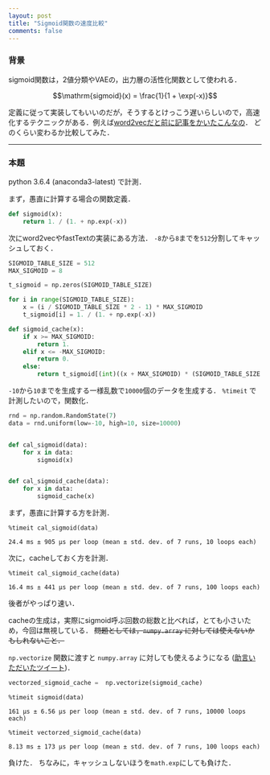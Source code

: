 ```yaml
---
layout: post
title: "Sigmoid関数の速度比較"
comments: false
---
```


### 背景

sigmoid関数は，2値分類やVAEの，出力層の活性化関数として使われる．

$$\mathrm{sigmoid}(x) = \frac{1}{1 + \exp(-x)}$$

定義に従って実装してもいいのだが，そうするとけっこう遅いらしいので，高速化するテクニックがある．例えば[word2vecだと前に記事をかいたこんなの](http://nzw0301.github.io/2017/07/sigmoidtable)．
どのくらい変わるか比較してみた．

---

### 本題

python 3.6.4 (anaconda3-latest) で計測．

まず，愚直に計算する場合の関数定義．

```python
def sigmoid(x):
    return 1. / (1. + np.exp(-x))
```

次にword2vecやfastTextの実装にある方法．
`-8`から`8`までを`512`分割してキャッシュしておく．

``` python
SIGMOID_TABLE_SIZE = 512
MAX_SIGMOID = 8

t_sigmoid = np.zeros(SIGMOID_TABLE_SIZE)

for i in range(SIGMOID_TABLE_SIZE):
    x = (i / SIGMOID_TABLE_SIZE * 2 - 1) * MAX_SIGMOID
    t_sigmoid[i] = 1. / (1. + np.exp(-x))

def sigmoid_cache(x):
    if x >= MAX_SIGMOID:
        return 1.
    elif x <= -MAX_SIGMOID:
        return 0.
    else:
        return t_sigmoid[(int)((x + MAX_SIGMOID) * (SIGMOID_TABLE_SIZE / MAX_SIGMOID / 2))]
```

`-10`から`10`までを生成する一様乱数で`10000`個のデータを生成する．
`%timeit` で計測したいので，関数化．

``` python
rnd = np.random.RandomState(7)
data = rnd.uniform(low=-10, high=10, size=10000)


def cal_sigmoid(data):
    for x in data:
        sigmoid(x)


def cal_sigmoid_cache(data):
    for x in data:
        sigmoid_cache(x)
```

まず，愚直に計算する方を計測．

``` jupyter-notebook
%timeit cal_sigmoid(data)

24.4 ms ± 905 µs per loop (mean ± std. dev. of 7 runs, 10 loops each)
```

次に，cacheしておく方を計測．

``` jupyter-notebook
%timeit cal_sigmoid_cache(data)

16.4 ms ± 441 µs per loop (mean ± std. dev. of 7 runs, 100 loops each)
```

後者がやっぱり速い．

cacheの生成は，実際にsigmoid呼ぶ回数の総数と比べれば，とても小さいため，今回は無視している．
~~問題としては，`numpy.array` に対しては使えないかもしれないこと．~~

`np.vectorize` 関数に渡すと `numpy.array` に対しても使えるようになる ([助言いただいたツイート](https://twitter.com/MtJuney/status/954681191868743681))．


```python
vectorzed_sigmoid_cache =  np.vectorize(sigmoid_cache)
```

``` jupyter-notebook
%timeit sigmoid(data)

161 µs ± 6.56 µs per loop (mean ± std. dev. of 7 runs, 10000 loops each)
```

``` jupyter-notebook
%timeit vectorzed_sigmoid_cache(data)

8.13 ms ± 173 µs per loop (mean ± std. dev. of 7 runs, 100 loops each)
```

負けた．
ちなみに，キャッシュしないほうを`math.exp`にしても負けた．
